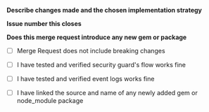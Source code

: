 <!-- > Thank you for contributing to DoubleGDP source code -->

**Describe changes made and the chosen implementation strategy**

<!-- remove this comment and  explain here -->

**Issue number this closes**

**Does this merge request introduce any new gem or package**

<!-- If Yes add a link here -->

- [ ] Merge Request does not include breaking changes
- [ ] I have tested and verified security guard's flow works fine
- [ ] I have tested and verified event logs works fine
- [ ] I have linked the source and name of any newly added gem or node_module package

